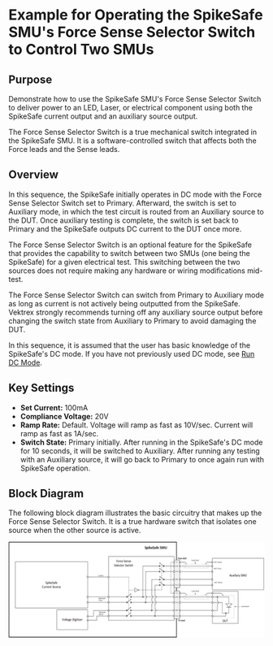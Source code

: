 # Example for Operating the SpikeSafe SMU's Force Sense Selector Switch to Control Two SMUs

## **Purpose**
Demonstrate how to use the SpikeSafe SMU's Force Sense Selector Switch to deliver power to an LED, Laser, or electrical component using both the SpikeSafe current output and an auxiliary source output.

The Force Sense Selector Switch is a true mechanical switch integrated in the SpikeSafe SMU. It is a software-controlled switch that affects both the Force leads and the Sense leads.

## Overview 
In this sequence, the SpikeSafe initially operates in DC mode with the Force Sense Selector Switch set to Primary. Afterward, the switch is set to Auxiliary mode, in which the test circuit is routed from an Auxiliary source to the DUT. Once auxiliary testing is complete, the switch is set back to Primary and the SpikeSafe outputs DC current to the DUT once more.

The Force Sense Selector Switch is an optional feature for the SpikeSafe that provides the capability to switch between two SMUs (one being the SpikeSafe) for a given electrical test. This switching between the two sources does not require making any hardware or wiring modifications mid-test.

The Force Sense Selector Switch can switch from Primary to Auxiliary mode as long as current is not actively being outputted from the SpikeSafe. Vektrex strongly recommends turning off any auxiliary source output before changing the switch state from Auxiliary to Primary to avoid damaging the DUT.

In this sequence, it is assumed that the user has basic knowledge of the SpikeSafe's DC mode. If you have not previously used DC mode, see [Run DC Mode](../../run_spikesafe_operating_modes/run_dc).

## Key Settings 
- **Set Current:** 100mA
- **Compliance Voltage:** 20V
- **Ramp Rate:** Default. Voltage will ramp as fast as 10V/sec. Current will ramp as fast as 1A/sec.
- **Switch State:** Primary initially. After running in the SpikeSafe's DC mode for 10 seconds, it will be switched to Auxiliary. After running any testing with an Auxiliary source, it will go back to Primary to once again run with SpikeSafe operation.

## Block Diagram
The following block diagram illustrates the basic circuitry that makes up the Force Sense Selector Switch. It is a true hardware switch that isolates one source when the other source is active.

![](switch_block_diagram.png)



